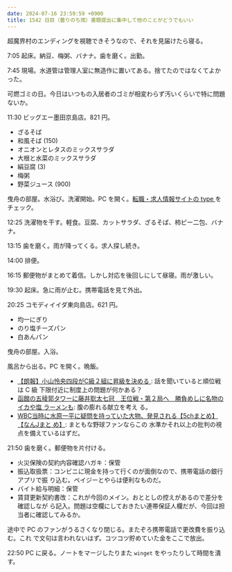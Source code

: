 ```yaml
---
date: 2024-07-16 23:59:59 +0900
title: 1542 日目（曇りのち雨）書類提出に集中して他のことがどうでもいい
---
```


超魔界村のエンディングを視聴できそうなので、それを見届けたら寝る。

7:05 起床。納豆、梅粥、バナナ。歯を磨く。出勤。

7:45 現場。水道管は管理人室に無造作に置いてある。捨てたのではなくてよかった。

可燃ゴミの日。今日はいつもの入居者のゴミが相変わらず汚いくらいで特に問題ないか。

11:30 ビッグエー墨田京島店。821 円。

* ざるそば
* 和風そば (150)
* オニオンとレタスのミックスサラダ
* 大根と水菜のミックスサラダ
* 絹豆腐 (3)
* 梅粥
* 野菜ジュース (900)

曳舟の部屋。水浴び。洗濯開始。PC を開く。[転職・求人情報サイトの type
](https://type.jp/) をチェック。

12:25 洗濯物を干す。軽食。豆腐、カットサラダ、ざるそば、柿ピー二包、バナナ。

13:15 歯を磨く。雨が降ってくる。求人探し続き。

14:00 排便。

16:15 郵便物がまとめて着信。しかし対応を後回しにして昼寝。雨が激しい。

19:30 起床。急に雨が止む。携帯電話を見て外出。

20:25 コモディイイダ東向島店。621 円。

* 均一にぎり
* のり塩チーズパン
* 白あんパン

曳舟の部屋。入浴。

風呂から出る。PC を開く。晩飯。

* [【朗報】小山怜央四段がC級２組に昇級を決める
  ](https://www.youtube.com/watch?v=CAwRZJmMlfA): 話を聞いていると順位戦は C 級
  下限付近に制度上の問題が何かある？
* [函館の五稜郭タワーに藤井聡太七冠　王位戦・第２局へ　勝負めしに名物のイカや塩
  ラーメンも](https://www.youtube.com/watch?v=jSggxKw9Ufs): 腹の膨れる献立を考え
  る。
* [WBC当時に水原一平に疑問を持っていた大物、発見される【5chまとめ】【なんJまと
  め】](https://www.youtube.com/watch?v=nO7JjOcaAvo): まともな野球ファンならこの
  水準かそれ以上の批判の視点を備えているはずだ。

21:50 歯を磨く。郵便物を片付ける。

* 火災保険の契約内容確認ハガキ：保管
* 振込取扱票：コンビニに現金を持って行くのが面倒なので、携帯電話の銀行アプリで振
  り込む。ペイジーとやらは便利なものだ。
* バイト給与明細：保管
* 賃貸更新契約書改：これが今回のメイン。おととしの控えがあるので差分を確認しなが
  ら記入。問題は空欄にしておきたい連帯保証人欄だが、今回は担当者に確認してみるか。

途中で PC のファンがうるさくなり閉じる。またぞろ携帯電話で更改費を振り込む。これ
で文句は言われないはず。コツコツ貯めていた金をここで放出。

22:50 PC に戻る。ノートをマージしたりまた `winget` をやったりして時間を潰す。
